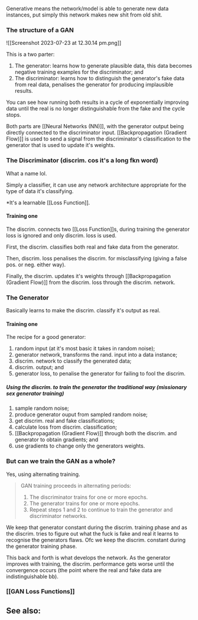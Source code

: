 Generative means the network/model is able to generate new data instances, put simply this network makes new shit from old shit.

### The structure of a GAN

![[Screenshot 2023-07-23 at 12.30.14 pm.png]]

This is a two parter:
1. The generator: learns how to generate plausible data, this data becomes negative training examples for the discriminator; and
2. The discriminator: learns how to distinguish the generator's fake data from real data, penalises the generator for producing implausible results.

You can see how running both results in a cycle of exponentially improving data until the real is no longer distinguishable from the fake and the cycle stops.

Both parts are [[Neural Networks (NN)]], with the generator output being directly connected to the discriminator input. [[Backpropagation (Gradient Flow)]] is used to send a signal from the discriminator's classification to the generator that is used to update it's weights.

### The Discriminator (discrim. cos it's a long fkn word)

What a name lol.

Simply a classifier, it can use any network architecture appropriate for the type of data it's classifying.

*It's a learnable [[Loss Function]].

#### Training one

The discrim. connects two [[Loss Function]]s, during training the generator loss is ignored and only discrim. loss is used.

First, the discrim. classifies both real and fake data from the generator.

Then, discrim. loss penalises the discrim. for misclassifying (giving a false pos. or neg. either way).

Finally, the discrim. updates it's weights through [[Backpropagation (Gradient Flow)]] from the discrim. loss through the discrim. network.

### The Generator

Basically learns to make the discrim. classify it's output as real.

#### Training one

The recipe for a good generator:
1. random input (at it's most basic it takes in random noise);
2. generator network, transforms the rand. input into a data instance;
3. discrim. network to classify the generated data;
4. discrim. output; and
5. generator loss, to penalise the generator for failing to fool the discrim.

##### Using the discrim. to train the generator the traditional way (missionary sex generator training)

1. sample random noise;
2. produce generator ouput from sampled random noise;
3. get discrim. real and fake classifications;
4. calculate loss from discrim. classification;
5. [[Backpropagation (Gradient Flow)]] through both the discrim. and generator to obtain gradients; and
6. use gradients to change only the generators weights.

### But can we train the GAN as a whole?

Yes, using alternating training.

> GAN training proceeds in alternating periods:
> 1.  The discriminator trains for one or more epochs.
> 2.  The generator trains for one or more epochs.
> 3.  Repeat steps 1 and 2 to continue to train the generator and discriminator networks.

We keep that generator constant during the discrim. training phase and as the discrim. tries to figure out what the fuck is fake and real it learns to recognise the generators flaws. Ofc we keep the discrim. constant during the generator training phase.

This back and forth is what develops the network. As the generator improves with training, the discrim. performance gets worse until the convergence occurs (the point where the real and fake data are indistinguishable bb).

### [[GAN Loss Functions]]

See also:
- 

